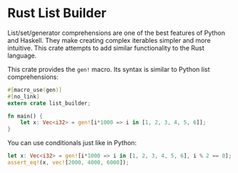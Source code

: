 Rust List Builder
===

List/set/generator comprehensions are one of the best features of Python and
Haskell. They make creating complex iterables simpler and more intuitive. This
crate attempts to add similar functionality to the Rust language.

This crate provides the `gen!` macro. Its syntax is similar to Python list
comprehensions:

```rust
#[macro_use(gen)]
#[no_link]
extern crate list_builder;

fn main() {
	let x: Vec<i32> = gen![i*1000 => i in [1, 2, 3, 4, 5, 6]];
}
```

You can use conditionals just like in Python:

```rust
let x: Vec<i32> = gen![i*1000 => i in [1, 2, 3, 4, 5, 6], i % 2 == 0];
assert_eq!(x, vec![2000, 4000, 6000]);
```
